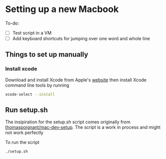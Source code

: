 # Setting up a new Macbook

To-do:

- [ ] Test script in a VM
- [ ] Add keyboard shortcuts for jumping over one word and whole line

## Things to set up manually

### Install xcode

Download and install Xcode from Apple's [website](https://developer.apple.com/xcode/) then install Xcode command line tools by running

```bash
xcode-select --install
```

## Run setup.sh

The insipiration for the setup.sh script comes originally from [thomaspoignant/mac-dev-setup](https://github.com/thomaspoignant/mac-dev-setup).
The script is a work in process and might not work perfectly 

To run the script

```bash
./setup.sh
```